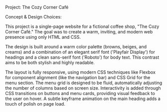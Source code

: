 Project: The Cozy Corner Café

Concept & Design Choices:

This project is a single-page website for a fictional coffee shop, "The Cozy Corner Café." The goal was to create a warm, inviting, and modern web presence using only HTML and CSS.

The design is built around a warm color palette (browns, beiges, and creams) and a combination of an elegant serif font ('Playfair Display') for headings and a clean sans-serif font ('Roboto') for body text. This contrast aims to be both stylish and highly readable.

The layout is fully responsive, using modern CSS techniques like Flexbox for component alignment (like the navigation bar) and CSS Grid for the menu section. The menu grid is designed to be fluid, automatically adjusting the number of columns based on screen size. Interactivity is added through CSS transitions on buttons and menu cards, providing visual feedback to the user on hover. A subtle keyframe animation on the main heading adds a touch of polish on page load.